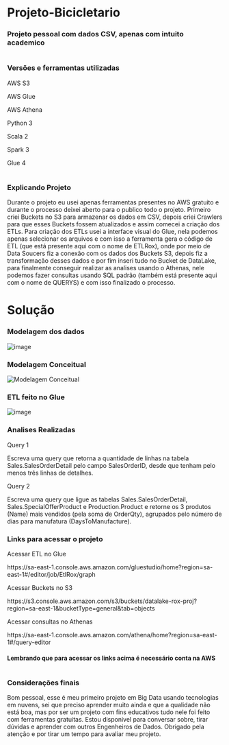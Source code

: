 # Projeto-Bicicletario 
<h3>Projeto pessoal com dados CSV, apenas com intuito academico </h3>

#

<h3> Versões e ferramentas utilizadas </h3>
<p> AWS S3 </p>
<p> AWS Glue </p>
<p> AWS Athena </p>
<p> Python 3 </p>
<p> Scala 2 </p>
<p> Spark 3 </p>
<p> Glue 4 </p>

#

<h3> Explicando Projeto </h3>
<p> Durante o projeto eu usei apenas ferramentas presentes no AWS gratuito e durante o processo deixei aberto para o publico todo o projeto. Primeiro criei Buckets no S3 para armazenar os dados em CSV, depois criei Crawlers para que esses Buckets fossem atualizados e assim comecei a criação dos ETLs. Para criação dos ETLs usei a interface visual do Glue, nela podemos apenas selecionar os arquivos e com isso a ferramenta gera o código de ETL (que está presente aqui com o nome de ETLRox), onde por meio de Data Soucers fiz a conexão com os dados dos Buckets S3, depois fiz a transformação desses dados e por fim inseri tudo no Bucket de DataLake, para finalmente conseguir realizar as analises usando o Athenas, nele podemos fazer consultas usando SQL padrão (também está presente aqui com o nome de QUERYS) e com isso finalizado o processo.</p>

# Solução

<h3> Modelagem dos dados </h3>

![image](https://github.com/KnightAlmeida/Projeto-Bicicletario/assets/94095714/1c4ff1e3-6c79-4648-8d69-e7941c7a41d7)

<h3> Modelagem Conceitual </h3>

![Modelagem Conceitual](https://github.com/KnightAlmeida/Projeto-Bicicletario/assets/94095714/18dfa4ed-3b8f-43e8-9444-a9788de20eda)

<h3> ETL feito no Glue </h3>

![image](https://github.com/KnightAlmeida/Projeto-Bicicletario/assets/94095714/64795956-31e5-4be6-93d8-ab787d0d1163)


<h3> Analises Realizadas </h3>

<p> Query 1 </p>
<p>Escreva uma query que retorna a quantidade de linhas na tabela Sales.SalesOrderDetail pelo campo SalesOrderID, desde que tenham pelo menos três linhas de detalhes.</p>
<p> Query 2 </p>
<p>Escreva uma query que ligue as tabelas Sales.SalesOrderDetail, Sales.SpecialOfferProduct e Production.Product e retorne os 3 produtos (Name) mais vendidos (pela soma de OrderQty), agrupados pelo número de dias para manufatura (DaysToManufacture).</p>

<h3> Links para acessar o projeto </h3>

<p> Acessar ETL no Glue </p>
<p> https://sa-east-1.console.aws.amazon.com/gluestudio/home?region=sa-east-1#/editor/job/EtlRox/graph </p>
<p> Acessar Buckets no S3 </p>
<p> https://s3.console.aws.amazon.com/s3/buckets/datalake-rox-proj?region=sa-east-1&bucketType=general&tab=objects </p>
<p> Acessar consultas no Athenas </p>
<p> https://sa-east-1.console.aws.amazon.com/athena/home?region=sa-east-1#/query-editor </p>


<h4> Lembrando que para acessar os links acima é necessário conta na AWS </h4>

#

<h3> Considerações finais </h3>
<p> Bom pessoal, esse é meu primeiro projeto em Big Data usando tecnologias em nuvens, sei que preciso aprender muito ainda e que a qualidade não está boa, mas por ser um projeto com fins educativos tudo nele foi feito com ferramentas gratuitas. Estou disponivel para conversar sobre, tirar dúvidas e aprender com outros Engenheiros de Dados. Obrigado pela atenção e por tirar um tempo para avaliar meu projeto. </p>











